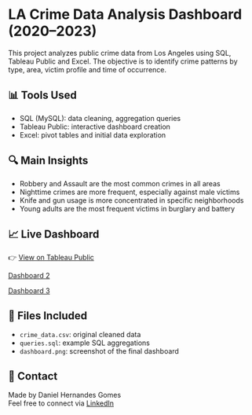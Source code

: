 # LA Crime Data Analysis Dashboard (2020–2023)

This project analyzes public crime data from Los Angeles using SQL, Tableau Public and Excel. The objective is to identify crime patterns by type, area, victim profile and time of occurrence.

## 📊 Tools Used
- SQL (MySQL): data cleaning, aggregation queries
- Tableau Public: interactive dashboard creation
- Excel: pivot tables and initial data exploration

## 🔍 Main Insights
- Robbery and Assault are the most common crimes in all areas
- Nighttime crimes are more frequent, especially against male victims
- Knife and gun usage is more concentrated in specific neighborhoods
- Young adults are the most frequent victims in burglary and battery

## 📈 Live Dashboard
👉 [View on Tableau Public](https://public.tableau.com/app/profile/daniel.hernandes.gomes/viz/Tableau1_17494722311040/Dashboard1?publish=yes)

[Dashboard 2](https://public.tableau.com/app/profile/daniel.hernandes.gomes/viz/Tableau2_17494728850470/Dashboard2?publish=yes)

[Dashboard 3](https://public.tableau.com/app/profile/daniel.hernandes.gomes/viz/Tableau3_17494747769490/Dashboard3?publish=yes)

## 📁 Files Included
- `crime_data.csv`: original cleaned data
- `queries.sql`: example SQL aggregations
- `dashboard.png`: screenshot of the final dashboard

## 💬 Contact
Made by Daniel Hernandes Gomes  
Feel free to connect via [LinkedIn](https://www.linkedin.com/in/daniel-hernandes-gomes-9b87b77a/)

